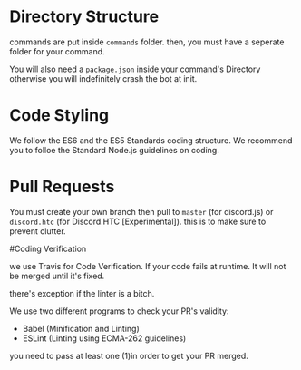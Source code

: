 # Directory Structure

commands are put inside ``commands`` folder.
then, you must have a seperate folder for your command.

You will also need a ``package.json`` inside your command's Directory
otherwise you will indefinitely crash the bot at init.

# Code Styling

We follow the ES6 and the ES5 Standards coding structure. We recommend
you to folloe the Standard Node.js guidelines on coding.


# Pull Requests

You must create your own branch then pull to ``master`` (for discord.js) or ``discord.htc`` (for Discord.HTC [Experimental]).
this is to make sure to prevent clutter.

#Coding Verification

we use Travis for Code Verification. If your code fails at runtime.
It will not be merged until it's fixed.

there's exception if the linter is a bitch.

We use two different programs to check your PR's validity:

- Babel (Minification and Linting)
- ESLint (Linting using ECMA-262 guidelines)

you need to pass at least one (1)in order to get your PR merged.